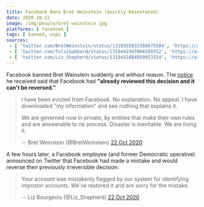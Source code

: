 ```yaml
---
title: Facebook Bans Bret Weinstein (Quickly Reinstated)
date: 2020-10-22
image: /img/people/bret-weinstein.jpg
platforms: [ facebook ]
tags: [ banned, oops ]
sources:
 - [ 'twitter.com/BretWeinstein/status/1319355932388675584', 'https://archive.is/RWJz1' ]
 - [ 'twitter.com/TulsiGabbard/status/1319441947866509312', 'https://archive.is/BoDcy' ]
 - [ 'twitter.com/Liz_Shepherd/status/1319451084859953154', 'https://archive.is/N87QY' ]
---
```


Facebook banned Bret Weinstein suddenly and without reason. The
[notice](notice.jpg) he received said that Facebook had **"already reviewed this
decision and it can't be reversed."**

> I have been evicted from Facebook. No explanation. No appeal. I have
> downloaded "my information" and see nothing that explains it. 
>
> We are governed now in private, by entities that make their own rules and are
> answerable to no process. Disaster is inevitable. We are living it.
>
> -- Bret Weinstein (@BretWeinstein) [22 Oct 2020](https://archive.is/RWJz1)

A few hours later, a Facebook employee (and former Democratic operative)
announced on Twitter that Facebook had made a mistake and would reverse their
previously irreversible decision:

> Your account was mistakenly flagged by our system for identifying impostor
> accounts. We've restored it and are sorry for the mistake.
>
> -- Liz Bourgeois (@Liz_Shepherd) [22 Oct 2020](https://archive.is/N87QY)
